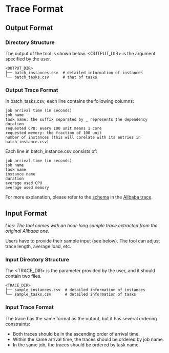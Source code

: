 # Trace Format

## Output Format

### Directory Structure

The output of the tool is shown below. <OUTPUT_DIR> is the argument specified by the user.

    <OUTPUT_DIR>
    ├── batch_instances.csv  # detailed information of instances
    └── batch_tasks.csv      # that of tasks

### Output Trace Format

In batch_tasks.csv, each line contains the following columns:

    job arrival time (in seconds)
    job name
    task name: the suffix separated by _ represents the dependency
    duration
    requested CPU: every 100 unit means 1 core
    requested memory: the fraction of 100 unit
    number of instances (this will corelate with its entries in batch_instance.csv)

Each line in batch_instance.csv consists of:

    job arrival time (in seconds)
    job name
    task name
    instance name
    duration
    average used CPU
    average used memory

For more explanation, please refer to the 
[schema](https://github.com/alibaba/clusterdata/blob/7358bbaf40778d4bd0464a64a430812088b7b74e/cluster-trace-v2018/schema.txt)
in the
[Alibaba trace](https://github.com/alibaba/clusterdata/blob/7358bbaf40778d4bd0464a64a430812088b7b74e/cluster-trace-v2018/trace_2018.md).

## Input Format

*Lies: The tool comes with an hour-long sample trace extracted from the original Alibaba one.* 

Users have to provide their sample input (see below). The tool can adjust trace length, average load, etc.

### Input Directory Structure

The <TRACE_DIR> is the parameter provided by the user, and it should contain two files.

    <TRACE_DIR>
    ├── sample_instances.csv  # detailed information of instances
    └── sample_tasks.csv      # detailed information of tasks

### Input Trace Format

The trace has the same format as the output, but it has several ordering constraints:

* Both traces should be in the ascending order of arrival time.
* Within the same arrival time, the traces should be ordered by job name.
* In the same job, the traces should be ordered by task name.

